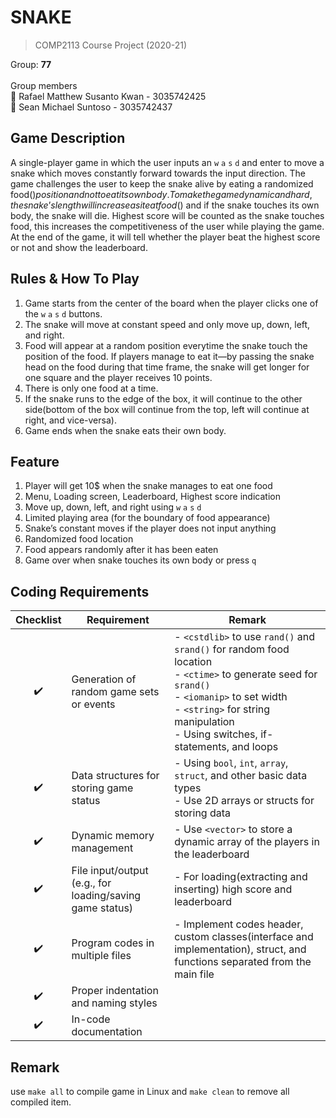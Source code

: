 # SNAKE
> COMP2113 Course Project (2020-21)
> 
Group: **77**<br/>
<br/>
Group members<br/>
:panda_face: Rafael Matthew Susanto Kwan - 3035742425<br/>
:llama: Sean Michael Suntoso - 3035742437

## Game Description
A single-player game in which the user inputs an `w` `a` `s` `d` and enter to move a snake which moves constantly forward towards the input direction. The game challenges the user to keep the snake alive by eating a randomized food($) position and not to eat its own body. To make the game dynamic and hard, the snake’s length will increase as it eat food($) and if the snake touches its own body, the snake will die. Highest score will be counted as the snake touches food, this increases the competitiveness of the user while playing the game. At the end of the game, it will tell whether the player beat the highest score or not and show the leaderboard.

## Rules & How To Play
1. Game starts from the center of the board when the player clicks one of the `w` `a` `s` `d` buttons.
2. The snake will move at constant speed and only move up, down, left, and right.
3. Food will appear at a random position everytime the snake touch the position of the food. If players manage to eat it—by passing the snake head on the food during that time frame, the snake will get longer for one square and the player receives 10 points.
4. There is only one food at a time. 
5. If the snake runs to the edge of the box, it will continue to the other side(bottom of the box will continue from the top, left will continue at right, and vice-versa). 
6. Game ends when the snake eats their own body.

## Feature
1. Player will get 10$ when the snake manages to eat one food
2. Menu, Loading screen, Leaderboard, Highest score indication
3. Move up, down, left, and right using `w` `a` `s` `d`
4. Limited playing area (for the boundary of food appearance)
5. Snake’s constant moves if the player does not input anything
6. Randomized food location
7. Food appears randomly after it has been eaten
8. Game over when snake touches its own body or press `q`

## Coding Requirements
| Checklist  | Requirement | Remark |
| :-------------: | ------------- | ------------- |
| ✔️ | Generation of random game sets or events | - `<cstdlib>` to use `rand()` and `srand()` for random food location<br>- `<ctime>` to generate seed for `srand()`<br>- `<iomanip>` to set width<br>- `<string>` for string manipulation<br>- Using switches, if-statements, and loops|
| ✔️ | Data structures for storing game status | - Using `bool`, `int`, `array`, `struct`, and other basic data types<br>- Use 2D arrays or structs for storing data |
| ✔️ | Dynamic memory management | - Use `<vector>` to store a dynamic array of the players in the leaderboard |
| ✔️ | File input/output (e.g., for loading/saving game status) | - For loading(extracting and inserting) high score and leaderboard |
| ✔️ | Program codes in multiple files | - Implement codes header, custom classes(interface and implementation), struct, and functions separated from the main file |
| ✔️ | Proper indentation and naming styles |  |
| ✔️ | In-code documentation |  |

## Remark
use `make all` to compile game in Linux and `make clean` to remove all compiled item.
